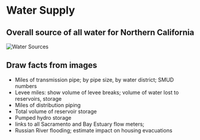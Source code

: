 # Water Supply
## Overall source of all water for Northern California

![Water Sources](../Images/NCalWaterSource.png)

## Draw facts from images
- Miles of transmission pipe; by pipe size, by water district; SMUD numbers
- Levee miles: show volume of levee breaks; volume of water lost to reservoirs, storage
- Miles of distribution piping
- Total volume of reservoir storage
- Pumped hydro storage
- links to all Sacramento and Bay Estuary flow meters;
- Russian River flooding; estimate impact on housing evacuations

